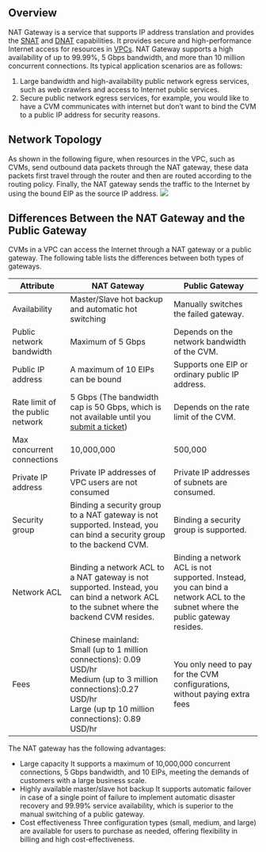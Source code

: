 ## Overview
NAT Gateway is a service that supports IP address translation and provides the [SNAT](https://intl.cloud.tencent.com/document/product/1015/30227) and [DNAT](https://intl.cloud.tencent.com/document/product/1015/30227) capabilities. It provides secure and high-performance Internet access for resources in [VPCs](https://intl.cloud.tencent.com/document/product/215/535). NAT Gateway supports a high availability of up to 99.99%, 5 Gbps bandwidth, and more than 10 million concurrent connections. Its typical application scenarios are as follows:
1. Large bandwidth and high-availability public network egress services, such as web crawlers and access to Internet public services.
2. Secure public network egress services, for example, you would like to have a CVM  communicates with internet but don’t want to bind the CVM to a public IP address for security reasons.

## Network Topology
As shown in the following figure, when resources in the VPC, such as CVMs, send outbound data packets through the NAT gateway, these data packets first travel through the router and then are routed according to the routing policy. Finally, the NAT gateway sends the traffic to the Internet by using the bound EIP as the source IP address.
![](https://main.qcloudimg.com/raw/54a74334c8221816ad89ae6d0e5a5dac.png)

## Differences Between the NAT Gateway and the Public Gateway
CVMs in a VPC can access the Internet through a NAT gateway or a public gateway. The following table lists the differences between both types of gateways.

| Attribute | NAT Gateway | Public Gateway |
| ------ | ---------------------------------------- | ---------------------------------------- |
| Availability | Master/Slave hot backup and automatic hot switching | Manually switches the failed gateway. |
| Public network bandwidth | Maximum of 5 Gbps | Depends on the network bandwidth of the CVM. |
| Public IP address | A maximum of 10 EIPs can be bound | Supports one EIP or ordinary public IP address. |
| Rate limit of the public network |5 Gbps (The bandwidth cap is 50 Gbps, which is not available until you [submit a ticket](https://console.cloud.tencent.com/workorder/category)) | Depends on the rate limit of the CVM. |
| Max concurrent connections | 10,000,000 | 500,000 |
| Private IP address | Private IP addresses of VPC users are not consumed | Private IP addresses of subnets are consumed. |
| Security group | Binding a security group to a NAT gateway is not supported. Instead, you can bind a security group to the backend CVM. | Binding a security group is supported. |
| Network ACL | Binding a network ACL to a NAT gateway is not supported. Instead, you can bind a network ACL to the subnet where the backend CVM resides. | Binding a network ACL is not supported. Instead, you can bind a network ACL to the subnet where the public gateway resides. |
| Fees     | Chinese mainland: <br/> Small (up to 1 million connections): 0.09 USD/hr<br/>Medium (up to 3 million connections):0.27 USD/hr<br/>Large (up tp 10 million connections): 0.89 USD/hr | You only need to pay for the CVM configurations, without paying extra fees |

The NAT gateway has the following advantages:
- Large capacity
It supports a maximum of 10,000,000 concurrent connections, 5 Gbps bandwidth, and 10 EIPs, meeting the demands of customers with a large business scale.
- Highly available master/slave hot backup
It supports automatic failover in case of a single point of failure to implement automatic disaster recovery and 99.99% service availability, which is superior to the manual switching of a public gateway.
- Cost effectiveness
Three configuration types (small, medium, and large) are available for users to purchase as needed, offering flexibility in billing and high cost-effectiveness.

